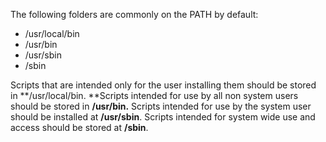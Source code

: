 The following folders are commonly on the PATH by default:

* /usr/local/bin
* /usr/bin
* /usr/sbin
* /sbin

Scripts that are intended only for the user installing them should be stored in **/usr/local/bin. **Scripts intended for use by all non system users should be stored in **/usr/bin.** Scripts intended for use by the system user should be installed at **/usr/sbin**. Scripts intended for system wide use and access should be stored at **/sbin**.